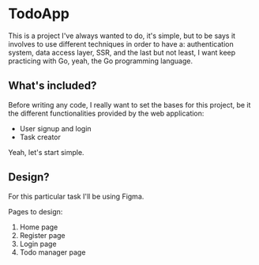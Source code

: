 # TodoApp

This is a project I've always wanted to do, it's simple, but to be says it involves to use different techniques in order to have a: authentication system, data access layer, SSR, and the last but not least, I want keep practicing with Go, yeah, the Go programming language.

## What's included?

Before writing any code, I really want to set the bases for this project, be it the different functionalities provided by the web application:

- User signup and login
- Task creator

Yeah, let's start simple.

## Design?

For this particular task I'll be using Figma.

Pages to design:

1. Home page
2. Register page
3. Login page
4. Todo manager page
